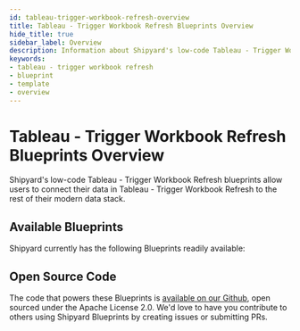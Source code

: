```yaml
---
id: tableau-trigger-workbook-refresh-overview
title: Tableau - Trigger Workbook Refresh Blueprints Overview
hide_title: true
sidebar_label: Overview
description: Information about Shipyard's low-code Tableau - Trigger Workbook Refresh templates.
keywords:
- tableau - trigger workbook refresh
- blueprint
- template
- overview
---
```


# Tableau - Trigger Workbook Refresh Blueprints Overview

Shipyard's low-code Tableau - Trigger Workbook Refresh blueprints allow users to connect their data in Tableau - Trigger Workbook Refresh to the rest of their modern data stack.

## Available Blueprints
Shipyard currently has the following Blueprints readily available: 

## Open Source Code
The code that powers these Blueprints is [available on our Github](None), open sourced under the Apache License 2.0. We'd love to have you contribute to others using Shipyard Blueprints by creating issues or submitting PRs.
